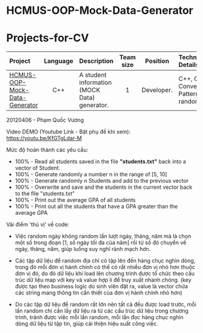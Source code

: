# HCMUS-OOP-Mock-Data-Generator

# Projects-for-CV

| Project | Language | Description | Team size | Position | Technical Details | Achievement | Time spent | Ending month |
| :-- | :-: | :-- | :-: | :-: | :-- | :-- | :-: | :-: |
| [HCMUS-OOP-Mock-Data-Generator](../Projects-for-CV/C++%20-%20Object%20Oriented%20Programming/HCMUS-OOP-Mock-Data-Generator/) | C++ | A student information (MOCK Data) generator. | 1 | Developer. | C++, OOP, Converter Pattern, randomization. | Knowledge of how randomization in computers works. | About 2 weeks. | 04/2022 |


20120406 - Phạm Quốc Vương

Video DEMO (Youtube Link - Bật phụ đề khi xem): https://youtu.be/KfGTgLdar-M


Mức độ hoàn thành các yêu cầu:

- 100% - Read all students saved in the file **"students.txt"** back into a vector of Student.
- 100% - Generate randomly a number n in the range of [5, 10]
- 100% - Generate randomly n Students and add to the previous vector
- 100% - Overwrite and save and the students in the current vector back to the file "students.txt"
- 100% - Print out the average GPA of all students
- 100% - Print out all the students that have a GPA greater than the average GPA

Vài điểm 'thú vị' về code:

- Việc random ngày không random lần lượt ngày, tháng, năm mà là chọn một số trong đoạn 
[1, số ngày tối đa của năm] rồi từ số đó chuyển về ngày, tháng, năm, 
giúp luồng suy nghĩ rành mạch hơn.

- Các tập dữ liệu để random địa chỉ có tập lên đến hàng chục nghìn dòng, 
trong đó mỗi đơn vị hành chính có thể có rất nhiều đơn vị nhỏ hơn thuộc đơn vị đó, 
do đó dữ liệu khi load lên chương trình được tổ chức theo cấu trúc dữ liệu map 
với key và value hợp lí để truy xuất nhanh chóng.
(key được tạo theo business logic do sinh viên đặt ra, 
value là vector chứa các string mang thông tin cần thiết của đơn vị hành chính nhỏ hơn)

- Do các tập dữ liệu để random rất lớn nên tất cả đều được load trước,
mỗi lần random chỉ cần lấy dữ liệu ra từ các cấu trúc dữ liệu trong chương trình,
tránh được việc mỗi lần random, mỗi lần đọc hàng chục nghìn dòng dữ liệu từ tập tin,
giúp cải thiện hiệu suất công việc.
